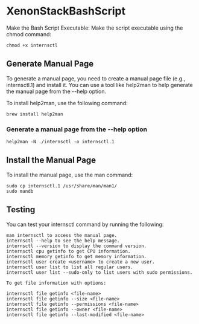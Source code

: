 # XenonStackBashScript

Make the Bash Script Executable:
Make the script executable using the chmod command:
```
chmod +x internsctl
```
## Generate Manual Page
To generate a manual page, you need to create a manual page file (e.g., internsctl.1) and install it. You can use a tool like help2man to help generate the manual page from the --help option. 

To install help2man, use the following command:
```
brew install help2man
```
### Generate a manual page from the --help option
```
help2man -N ./internsctl -o internsctl.1
```

## Install the Manual Page
To install the manual page, use the man command:
```
sudo cp internsctl.1 /usr/share/man/man1/
sudo mandb
```
## Testing
You can test your internsctl command by running the following:
```
man internsctl to access the manual page.
internsctl --help to see the help message.
internsctl --version to display the command version.
internsctl cpu getinfo to get CPU information.
internsctl memory getinfo to get memory information.
internsctl user create <username> to create a new user.
internsctl user list to list all regular users.
internsctl user list --sudo-only to list users with sudo permissions.

To get file information with options:

internsctl file getinfo <file-name>
internsctl file getinfo --size <file-name>
internsctl file getinfo --permissions <file-name>
internsctl file getinfo --owner <file-name>
internsctl file getinfo --last-modified <file-name>
```











